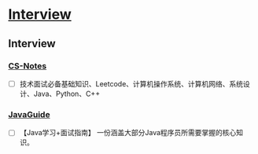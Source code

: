 # [Interview](#Interview)  

## Interview
### [CS-Notes](https://github.com/CyC2018/CS-Notes)  
  - [ ] 技术面试必备基础知识、Leetcode、计算机操作系统、计算机网络、系统设计、Java、Python、C++   
### [JavaGuide](https://github.com/Snailclimb/JavaGuide)  
  - [ ] 【Java学习+面试指南】 一份涵盖大部分Java程序员所需要掌握的核心知识。
